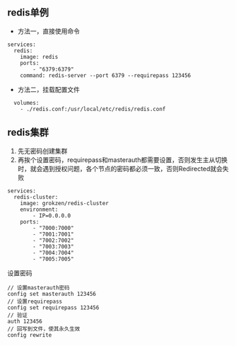 ## redis单例
* 方法一，直接使用命令
```
services:
  redis:
    image: redis
    ports:
        - "6379:6379"
    command: redis-server --port 6379 --requirepass 123456
```
* 方法二，挂载配置文件
```
  volumes:
    - ./redis.conf:/usr/local/etc/redis/redis.conf
```

## redis集群
1. 先无密码创建集群
2. 再挨个设置密码，requirepass和masterauth都需要设置，否则发生主从切换时，就会遇到授权问题，各个节点的密码都必须一致，否则Redirected就会失败
```
services:
  redis-cluster:
    image: grokzen/redis-cluster
    environment:
        - IP=0.0.0.0
    ports:
        - "7000:7000"
        - "7001:7001"
        - "7002:7002"
        - "7003:7003"
        - "7004:7004"
        - "7005:7005"
```
设置密码
```
// 设置masterauth密码
config set masterauth 123456
// 设置requirepass
config set requirepass 123456
// 验证
auth 123456
// 回写到文件，使其永久生效
config rewrite
```

